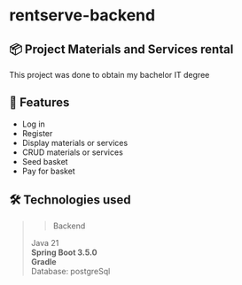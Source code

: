 # rentserve-backend


## 📦 Project Materials and Services rental
This project was done to obtain my bachelor IT degree

## 🚀 Features
- Log in
- Register
- Display materials or services
- CRUD materials or services
- Seed basket
- Pay for basket

## 🛠️ Technologies used
> > Backend
>
> Java 21 <br />
> **Spring Boot 3.5.0** </br >
> **Gradle** <br />
> Database: postgreSql